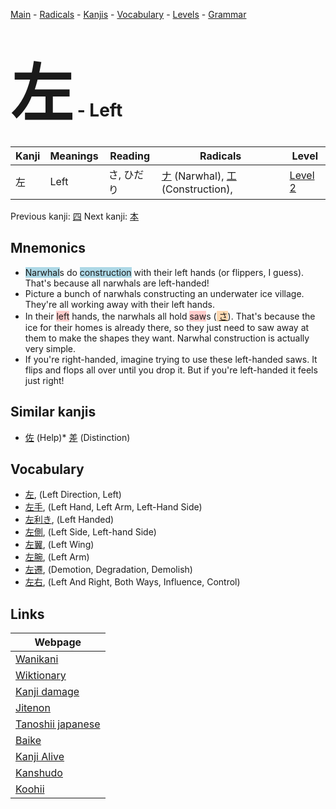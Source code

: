 <style> bigfont {font-size: 100px}</style>
[Main](../README.md) -
[Radicals](../radicals.md) -
[Kanjis](../kanjis.md) -
[Vocabulary](../vocabulary.md) -
[Levels](../levels.md) -
[Grammar](../grammar.md)
# <bigfont> 左</bigfont> - Left 

| Kanji | Meanings | Reading | Radicals | Level |
| --- | --- | --- | --- | --- |
| 左 | Left | さ, ひだり | [ナ](../radicals/ナ.md) (Narwhal), [工](../radicals/工.md) (Construction),  | [Level 2](../levels/wk_level2.md) |

Previous kanji: [四](四.md) Next kanji: [本](本.md) 

## Mnemonics
 * <span style="background-color:#ADD8E6"> Narwhal</span>s do <span style="background-color:#ADD8E6"> construction</span> with their left hands (or flippers, I guess). That's because all narwhals are left-handed!
* Picture a bunch of narwhals constructing an underwater ice village. They're all working away with their left hands.
* In their <span style="background-color:#ffcccb"> left</span> hands, the narwhals all hold <span style="background-color:#ffcccb"> saw</span>s (<span style="background-color:#fed8b1"> [さ](https://jisho.org/search/さ)</span>). That's because the ice for their homes is already there, so they just need to saw away at them to make the shapes they want. Narwhal construction is actually very simple.
* If you're right-handed, imagine trying to use these left-handed saws. It flips and flops all over until you drop it. But if you're left-handed it feels just right!


## Similar kanjis
 * [佐](佐.md) (Help)* [差](差.md) (Distinction)


## Vocabulary
 * [左](../vocabulary/左.md), (Left Direction, Left)
* [左手](../vocabulary/左.md), (Left Hand, Left Arm, Left-Hand Side)
* [左利き](../vocabulary/左.md), (Left Handed)
* [左側](../vocabulary/左.md), (Left Side, Left-hand Side)
* [左翼](../vocabulary/左.md), (Left Wing)
* [左腕](../vocabulary/左.md), (Left Arm)
* [左遷](../vocabulary/左.md), (Demotion, Degradation, Demolish)
* [左右](../vocabulary/左.md), (Left And Right, Both Ways, Influence, Control)



## Links 

| Webpage |
| --- |
| [Wanikani          ](https://www.wanikani.com/kanji/左) |
| [Wiktionary        ](https://en.wiktionary.org/wiki/左) |
| [Kanji damage      ](http://www.kanjidamage.com/kanji/search?utf8=✓&q=左) |
| [Jitenon           ](https://jitenon.com/kanji/左) |
| [Tanoshii japanese ](https://www.tanoshiijapanese.com/dictionary/kanji.cfm?k=左) |
| [Baike             ](https://baike.baidu.com/item/左) |
| [Kanji Alive       ](https://app.kanjialive.com/左) |
| [Kanshudo          ](https://www.kanshudo.com/searchmn?q=左) |
| [Koohii            ](https://kanji.koohii.com/study/kanji/左) |
